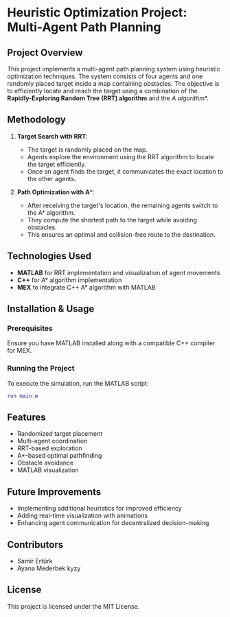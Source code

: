 # Heuristic Optimization Project: Multi-Agent Path Planning

## Project Overview
This project implements a multi-agent path planning system using heuristic optimization techniques. The system consists of four agents and one randomly placed target inside a map containing obstacles. The objective is to efficiently locate and reach the target using a combination of the **Rapidly-Exploring Random Tree (RRT) algorithm** and the **A* algorithm**.

## Methodology
1. **Target Search with RRT**:
   - The target is randomly placed on the map.
   - Agents explore the environment using the RRT algorithm to locate the target efficiently.
   - Once an agent finds the target, it communicates the exact location to the other agents.

2. **Path Optimization with A***:
   - After receiving the target's location, the remaining agents switch to the A* algorithm.
   - They compute the shortest path to the target while avoiding obstacles.
   - This ensures an optimal and collision-free route to the destination.

## Technologies Used
- **MATLAB** for RRT implementation and visualization of agent movements
- **C++** for A* algorithm implementation
- **MEX** to integrate C++ A* algorithm with MATLAB

## Installation & Usage
### Prerequisites
Ensure you have MATLAB installed along with a compatible C++ compiler for MEX.

### Running the Project
To execute the simulation, run the MATLAB script:
```matlab
run main.m
```

## Features
- Randomized target placement
- Multi-agent coordination
- RRT-based exploration
- A*-based optimal pathfinding
- Obstacle avoidance
- MATLAB visualization

## Future Improvements
- Implementing additional heuristics for improved efficiency
- Adding real-time visualization with animations
- Enhancing agent communication for decentralized decision-making

## Contributors
- Samir Ertürk
- Ayana Mederbek kyzy

## License
This project is licensed under the MIT License.

